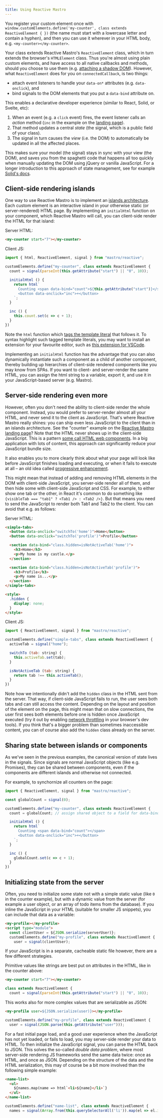 ```yaml
---
title: Using Reactive Mastro
---
```


You register your custom element once with `window.customElements.define('my-counter', class extends ReactiveElement { })` (the name must start with a lowercase letter and contain a hyphen), and then you can use it wherever in your HTML body, e.g. `<my-counter></my-counter>`.

Your class extends Reactive Mastro's `ReactiveElement` class, which in turn extends the browser's `HTMLElement` class. Thus you're almost using plain
custom elements, and have access to all native callbacks and methods, should you choose to use them (e.g. [attaching a shadow DOM](https://github.com/mastrojs/mastro/issues/2#issuecomment-2518410192)). However, what `ReactiveElement` does for you on `connectedCallback`, is two things:

- attach event listeners to handle your `data-on*` attributes (e.g. `data-onclick`), and
- bind signals to the DOM elements that you put a `data-bind` attribute on.

This enables a declarative developer experience (similar to React, Solid, or Svelte, etc):

1. When an event (e.g. a `click` event) fires, the event listener calls an _action_ method (`inc` in the example on the [landing page](/reactive/)).
2. That method updates a central _state_ (the signal, which is a public field of your class).
3. The signal in turn causes the _view_ (i.e. the DOM) to automatically be updated in all the affected places.

This makes sure your model (the signal) stays in sync with your view (the DOM), and saves you from the spaghetti code that happens all too quickly when manually updating the DOM using jQuery or vanilla JavaScript. For a longer introduction to this approach of state management, see for example [Solid's docs](https://docs.solidjs.com/guides/state-management).

## Client-side rendering islands

One way to use Reactive Mastro is to implement an [islands architecture](https://jasonformat.com/islands-architecture/). Each custom element is an interactive island in your otherwise static (or server-rendered) HTML page. By implementing an `initialHtml` function on your component, which Reactive Mastro will call, you can client-side render the HTML for that island:

Server HTML:

```html
<my-counter start="7"></my-counter>
```

Client JS:

```js
import { html, ReactiveElement, signal } from "mastro/reactive";

customElements.define("my-counter", class extends ReactiveElement {
  count = signal(parseInt(this.getAttribute("start") || "0", 10));

  initialHtml () {
    return html`
      Counting <span data-bind="count">${this.getAttribute("start")}</span>
      <button data-onclick="inc">+</button>
    `;
  }

  inc () {
    this.count.set(c => c + 1);
  }
})
```

Note the `html` function which [tags the template literal](https://blog.jim-nielsen.com/2019/jsx-like-syntax-for-tagged-template-literals/) that follows it. To syntax highlight such tagged template literals, you may want to install an extension for your favourite editor, such as [this extension for VSCode](https://marketplace.visualstudio.com/items?itemName=ms-fast.fast-tagged-templates).

Implementing an `initialHtml` function has the advantage that you can also dynamically instantiate such a component as a child of another component, thereby building up hierarchies of client-side rendered components like you may know from SPAs. If you want to client- and server-render the same HTML, you can assign the html string to a variable, export it, and use it in your JavaScript-based server (e.g. Mastro).

## Server-side rendering even more

However, often you don't need the ability to client-side render the whole component. Instead, you would prefer to server-render almost all your HTML, and never send it to the client as JavaScript. That's where Reactive Mastro really shines: you can ship even less JavaScript to the client than in an islands architecture. See the "counter" example on the [Reactive Mastro landing page](/reactive/)? Note that the HTML never shows up in the client-side JavaScript. This is a pattern [some call HTML web components](https://hawkticehurst.com/2023/11/a-year-working-with-html-web-components/). In a big application with lots of content, this approach can significantly reduce your JavaScript bundle size.

It also enables you to more clearly think about what your page will look like before JavaScript finishes loading and executing, or when it fails to execute at all – an old idea called [progressive enhancement](https://developer.mozilla.org/en-US/docs/Glossary/Progressive_Enhancement).

This might mean that instead of adding and removing HTML elements in the DOM with client-side JavaScript, you server-side render all of them, and then hide some with client-side JavaScript and CSS. For example, to either show one tab or the other, in React it's common to do something like `{visibleTab === "tab1" ? <Tab1 /> : <Tab2 />}`. But that means you need to send the JavaScript to render both Tab1 and Tab2 to the client. You can avoid that e.g. as follows:

Server HTML:

```html
<simple-tabs>
  <button data-onclick="switchTo('home')">Home</button>
  <button data-onclick="switchTo('profile')">Profile</button>

  <section data-bind="class.hidden=isNotActiveTab('home')">
    <h3>Home</h3>
    <p>My home is my castle.</p>
  </section>

  <section data-bind="class.hidden=isNotActiveTab('profile')">
    <h3>Profile</h3>
    <p>My name is...</p>
  </section>
</simple-tabs>

<style>
  .hidden {
    display: none;
  }
</style>
```

Client JS:

```js
import { ReactiveElement, signal } from "mastro/reactive";

customElements.define("simple-tabs", class extends ReactiveElement {
  activeTab = signal("home");

  switchTo (tab: string) {
    this.activeTab.set(tab);
  }

  isNotActiveTab (tab: string) {
    return tab !== this.activeTab();
  }
})
```

Note how we intentionally didn't add the `hidden` class in the HTML sent from the server. That way, if client-side JavaScript fails to run, the user sees both tabs and can still access the content. Depending on the layout and position of the element on the page, this might mean that on slow connections, the user first sees both elements before one is hidden once JavaScript executed (try it out by enabling [network throttling](https://developer.mozilla.org/en-US/docs/Glossary/Network_throttling) in your browser's dev tools). If you think that's a bigger problem than sometimes inaccessible content, you can of course also add the `hidden` class already on the server.

## Sharing state between islands or components

As we've seen in the previous examples, the canonical version of state lives in the signals. Since signals are normal JavaScript objects (like e.g. Promises), they can be shared between components, even if the components are different islands and otherwise not connected.

For example, to synchornize all counters on the page:

```js
import { ReactiveElement, signal } from "mastro/reactive";

const globalCount = signal(0);

customElements.define("my-counter", class extends ReactiveElement {
  count = globalCount; // assign shared object to a field for data-bind

  initialHtml () {
    return html`
      Counting <span data-bind="count"></span>
      <button data-onclick="inc">+</button>
    `;
  }

  inc () {
    globalCount.set(c => c + 1);
  }
})
```

## Initializing state from the server

Often, you need to initialize some state not with a simple static value (like `0` in the counter example), but with a dynamic value from the server (for example a user object, or an array of todo items from the database). If you inline the JavaScript in your HTML (suitable for smaller JS snippets), you can include that data as a variable:

```html
<my-profile></my-profile>
<script type="module">
  const clientUser = ${JSON.serialize(serverUser)};
  customElements.define("my-profile", class extends ReactiveElement {
    user = signal(clientUser);
```

If your JavaScript is in a separate, cacheable static file however, there are a few different strategies.

Primitive values like strings are best put on attributes in the HTML, like in the counter above:

```html
<my-counter start="7"></my-counter>
```

```js
class extends ReactiveElement {
  count = signal(parseInt(this.getAttribute("start") || "0", 10));
```

This works also for more complex values that are serializable as JSON:

```html
<my-profile user=${JSON.serialize(user)}></my-profile>
```

```js
customElements.define("my-profile", class extends ReactiveElement {
  user = signal(JSON.parse(this.getAttribute("user")));
```

For a fast initial page load, and a good user experience when the JavaScript has not yet loaded, or fails to load, you may server-side render your data to HTML. To then initialize the JavaScript signal, you can parse the HTML back to JSON. This solves the so-called _double data problem_, where most server-side rendering JS frameworks send the same data twice: once as HTML, and once as JSON. Depending on the structure of the data and the HTML serialization, this may of course be a bit more involved than the following simple example:

```html
<name-list>
  <ul>
    ${names.map(name => html`<li>${name}</li>`}
  </ul>
</name-list>
```

```js
customElements.define("name-list", class extends ReactiveElement {
  names = signal(Array.from(this.querySelectorAll('li')).map(el => el.innerText))
```

